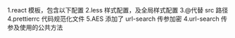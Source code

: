 1.react 模板，包含以下配置
2.less 样式配置，及全局样式配置
3.@代替 src 路径
4.prettierrc 代码规范化文件
5.AES 添加了 url-search 传参加密
4.url-search 传参及使用的公共方法
